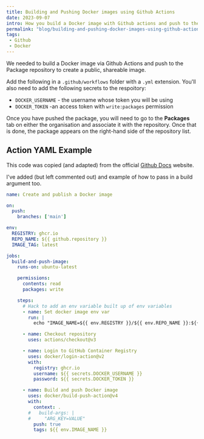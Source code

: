```yaml
---
title: Building and Pushing Docker images using Github Actions
date: 2023-09-07
intro: How you build a Docker image with Github actions and push to the Github Package registry
permalink: "blog/building-and-pushing-docker-images-using-github-actions/"
tags:
 - Github
 - Docker
---
```


We needed to build a Docker image via Github Actions and push to the Package repository to create a public, shareable image.

Add the following in a `.github/workflows` folder with a `.yml` extension. You'll also need to add the following secrets to the respoitory:

- `DOCKER_USERNAME` - the username whose token you will be using
- `DOCKER_TOKEN` -an access token with `write:packages` permission

Once you have pushed the package, you will need to go to the **Packages** tab on either the organisation and associate it with the repository. Once that is done, the package appears on the right-hand side of the repository list.

## Action YAML Example

This code was copied (and adapted) from the official [Github Docs](https://docs.github.com/en/actions/publishing-packages/publishing-docker-images) website.

I've added (but left commented out) and example of how to pass in a build argument too.

```yaml
name: Create and publish a Docker image

on:
  push:
    branches: ['main']

env:
  REGISTRY: ghcr.io
  REPO_NAME: ${{ github.repository }}
  IMAGE_TAG: latest

jobs:
  build-and-push-image:
    runs-on: ubuntu-latest

    permissions:
      contents: read
      packages: write

    steps:
	  # Hack to add an env variable built up of env variables
      - name: Set docker image env var
        run: |
          echo "IMAGE_NAME=${{ env.REGISTRY }}/${{ env.REPO_NAME }}:${{ env.IMAGE_TAG }}" >> $GITHUB_ENV

      - name: Checkout repository
        uses: actions/checkout@v3

      - name: Login to GitHub Container Registry
        uses: docker/login-action@v2
        with:
          registry: ghcr.io
          username: ${{ secrets.DOCKER_USERNAME }}
          password: ${{ secrets.DOCKER_TOKEN }}

      - name: Build and push Docker image
        uses: docker/build-push-action@v4
        with:
          context: .
        #   build-args: |
        #     "ARG_KEY=VALUE"
          push: true
          tags: ${{ env.IMAGE_NAME }}
```
